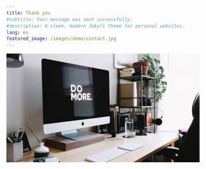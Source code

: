 ```yaml
---
title: Thank you
#subtitle: Your message was sent successfully.
#description: A sleek, modern Jekyll theme for personal websites.
lang: en
featured_image: /images/demo/contact.jpg
---
```


![](/images/demo/about.jpg)
